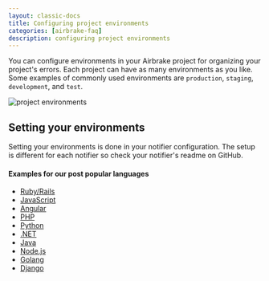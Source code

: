 ```yaml
---
layout: classic-docs
title: Configuring project environments
categories: [airbrake-faq]
description: configuring project environments
---
```


You can configure environments in your Airbrake project for organizing your
project's errors.  Each project can have as many environments as you like.
Some examples of commonly used environments are `production`, `staging`,
`development`, and `test`.

![project environments](/docs/assets/img/docs/project_environments.png)

## Setting your environments
Setting your environments is done in your notifier configuration.  The setup is
different for each notifier so check your notifier's readme on GitHub.

#### Examples for our post popular languages
- [Ruby/Rails](https://github.com/airbrake/airbrake-ruby#environment)
- [JavaScript](https://github.com/airbrake/airbrake-js#filtering-errors)
- [Angular](https://github.com/airbrake/airbrake-js#angular)
- [PHP](https://github.com/airbrake/phpbrake#adding-custom-data-to-the-notice)
- [Python](https://github.com/airbrake/airbrake-python#setup)
- [.NET](https://github.com/airbrake/SharpBrake#usage)
- [Java](https://github.com/airbrake/javabrake#quickstart)
- [Node.js](https://github.com/airbrake/node-airbrake#filtering-errors)
- [Golang](https://github.com/airbrake/gobrake#example)
- [Django](https://github.com/airbrake/airbrake-django#configure-airbrake-in-your-settingspy)
